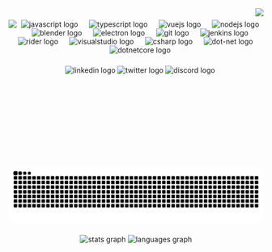 <img align="right" src="https://visitor-badge.laobi.icu/badge?page_id=VoidPep.VoidPep&"  />

###

<img align="left" height="290" src="https://media.tenor.com/Os38-K7VHL4AAAAM/shibainu-typing.gif"  />

###

<div align="center">
  <img src="https://cdn.jsdelivr.net/gh/devicons/devicon/icons/javascript/javascript-original.svg" height="37" alt="javascript logo"  />
  <img width="14" />
  <img src="https://cdn.jsdelivr.net/gh/devicons/devicon/icons/typescript/typescript-original.svg" height="37" alt="typescript logo"  />
  <img width="14" />
  <img src="https://cdn.jsdelivr.net/gh/devicons/devicon/icons/vuejs/vuejs-original.svg" height="37" alt="vuejs logo"  />
  <img width="14" />
  <img src="https://skillicons.dev/icons?i=nodejs" height="37" alt="nodejs logo"  />
  <img width="14" />
  <img src="https://skillicons.dev/icons?i=blender" height="37" alt="blender logo"  />
  <img width="14" />
  <img src="https://skillicons.dev/icons?i=electron" height="37" alt="electron logo"  />
  <img width="14" />
  <img src="https://skillicons.dev/icons?i=git" height="37" alt="git logo"  />
  <img width="14" />
  <img src="https://skillicons.dev/icons?i=jenkins" height="37" alt="jenkins logo"  />
  <img width="14" />
  <img src="https://skillicons.dev/icons?i=rider" height="37" alt="rider logo"  />
  <img width="14" />
  <img src="https://skillicons.dev/icons?i=visualstudio" height="37" alt="visualstudio logo"  />
  <img width="14" />
  <img src="https://cdn.jsdelivr.net/gh/devicons/devicon/icons/csharp/csharp-original.svg" height="37" alt="csharp logo"  />
  <img width="14" />
  <img src="https://cdn.jsdelivr.net/gh/devicons/devicon/icons/dot-net/dot-net-original.svg" height="37" alt="dot-net logo"  />
  <img width="14" />
  <img src="https://cdn.jsdelivr.net/gh/devicons/devicon/icons/dotnetcore/dotnetcore-original.svg" height="37" alt="dotnetcore logo"  />
</div>

###

<div align="center">
  <img src="https://raw.githubusercontent.com/maurodesouza/profile-readme-generator/master/src/assets/icons/social/linkedin/default.svg" width="52" height="40" alt="linkedin logo"  />
  <img src="https://raw.githubusercontent.com/maurodesouza/profile-readme-generator/master/src/assets/icons/social/twitter/default.svg" width="52" height="40" alt="twitter logo"  />
  <img src="https://raw.githubusercontent.com/maurodesouza/profile-readme-generator/master/src/assets/icons/social/discord/default.svg" width="52" height="40" alt="discord logo"  />
</div>

###

<img src="https://raw.githubusercontent.com/VoidPep/VoidPep/output/snake.svg" alt="Snake animation" />

###

<div align="center">
  <img src="https://github-readme-stats.vercel.app/api?username=VoidPep&hide_title=true&hide_rank=true&show_icons=true&include_all_commits=true&count_private=true&disable_animations=false&theme=dracula&locale=en&hide_border=false&order=1" height="150" alt="stats graph"  />
  <img src="https://github-readme-stats.vercel.app/api/top-langs?username=VoidPep&locale=en&hide_title=false&layout=compact&card_width=320&langs_count=5&theme=dracula&hide_border=false&order=2" height="150" alt="languages graph"  />
</div>

###
